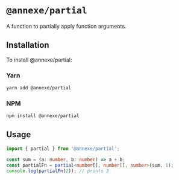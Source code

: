 # `@annexe/partial`

A function to partially apply function arguments.

## Installation

To install @annexe/partial:

### Yarn

```sh
yarn add @annexe/partial
```

### NPM

```sh
npm install @annexe/partial
```

## Usage

```ts
import { partial } from '@annexe/partial';

const sum = (a: number, b: number) => a + b;
const partialFn = partial<number[], number[], number>(sum, 1);
console.log(partialFn(2)); // prints 3
```
